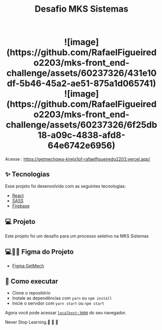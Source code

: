 
<h1 align="center" >
Desafio MKS Sistemas 
</h1>



<br>

<h1 align="center" >
  ![image](https://github.com/RafaelFigueiredo2203/mks-front_end-challenge/assets/60237326/431e10df-5b46-45a2-ae51-875a1d065741)
   ![image](https://github.com/RafaelFigueiredo2203/mks-front_end-challenge/assets/60237326/6f25db18-a09c-4838-afd8-64e6742e6956)

  </h1>

 Acesse :  https://getmechpwa-kirejs1pf-rafaelfigueiredo2203.vercel.app/




## ✨ Tecnologias

Esse projeto foi desenvolvido com as seguintes tecnologias:

- [React](https://reactjs.org)
- [SASS](https://sass-lang.com/)
- [Firebase](https://firebase.google.com/docs)


## 💻 Projeto

Este projeto foi um desafio para um processo seletivo na MKS Sistemas 

## 💻💅🏻 Figma do Projeto

- [Figma GetMech](https://www.figma.com/file/yZXCE42Oiew3FR9KmqF6mk/getMech-Origin?node-id=0%3A1)

## 🚀 Como executar

- Clone o repositório
- Instale as dependências com `yarn` ou `npm install`
- Inicie o servidor com `yarn start` ou `npm start`

Agora você pode acessar [`localhost:3000`](http://localhost:3000) do seu navegador.

Never Stop Learning.🚀 🚀 🚀 
